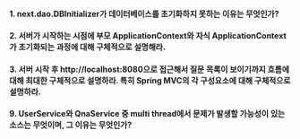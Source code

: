 #### 1. next.dao.DBInitializer가 데이터베이스를 초기화하지 못하는 이유는 무엇인가?

#### 2. 서버가 시작하는 시점에 부모 ApplicationContext와 자식 ApplicationContext가 초기화되는 과정에 대해 구체적으로 설명해라.

#### 3. 서버 시작 후 http://localhost:8080으로 접근해서 질문 목록이 보이기까지 흐름에 대해 최대한 구체적으로 설명하라. 특히 Spring MVC의 각 구성요소에 대해 구체적으로 설명하라.

#### 9. UserService와 QnaService 중 multi thread에서 문제가 발생할 가능성이 있는 소스는 무엇이며, 그 이유는 무엇인가?